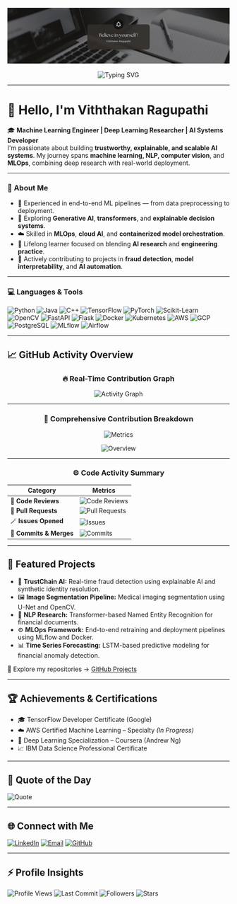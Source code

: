 <!-- 🎯 Banner -->
![github-banner](https://github.com/RViththakan/RViththakan/blob/main/Banner.png)

<div align="center">
  
![Typing SVG](https://readme-typing-svg.herokuapp.com?font=Fira+Code&weight=700&pause=1000&color=8B5CF6&vCenter=true&width=480&lines=Machine+Learning+Engineer;Deep+Learning+Researcher;AI+System+Architect;Building+Trustworthy+AI)

</div>

---

# 👋 Hello, I'm **Viththakan Ragupathi**

🎓 **Machine Learning Engineer | Deep Learning Researcher | AI Systems Developer**  
I'm passionate about building **trustworthy, explainable, and scalable AI systems**. My journey spans **machine learning, NLP, computer vision**, and **MLOps**, combining deep research with real-world deployment.  

---

### 🤖 **About Me**
- 💼 Experienced in end-to-end ML pipelines — from data preprocessing to deployment.  
- 🔭 Exploring **Generative AI**, **transformers**, and **explainable decision systems**.  
- ☁️ Skilled in **MLOps**, **cloud AI**, and **containerized model orchestration**.  
- 🌱 Lifelong learner focused on blending **AI research** and **engineering practice**.  
- 📘 Actively contributing to projects in **fraud detection**, **model interpretability**, and **AI automation**.  

---

### 💻 **Languages & Tools**
![Python](https://img.shields.io/badge/Python-3776AB?style=flat-square&logo=python&logoColor=white)
![Java](https://img.shields.io/badge/Java-ED8B00?style=flat-square&logo=openjdk&logoColor=white)
![C++](https://img.shields.io/badge/C++-00599C?style=flat-square&logo=c%2B%2B&logoColor=white)
![TensorFlow](https://img.shields.io/badge/TensorFlow-FF6F00?style=flat-square&logo=tensorflow&logoColor=white)
![PyTorch](https://img.shields.io/badge/PyTorch-EE4C2C?style=flat-square&logo=pytorch&logoColor=white)
![Scikit-Learn](https://img.shields.io/badge/ScikitLearn-F7931E?style=flat-square&logo=scikit-learn&logoColor=white)
![OpenCV](https://img.shields.io/badge/OpenCV-27338e?style=flat-square&logo=opencv&logoColor=white)
![FastAPI](https://img.shields.io/badge/FastAPI-009688?style=flat-square&logo=fastapi&logoColor=white)
![Flask](https://img.shields.io/badge/Flask-000000?style=flat-square&logo=flask&logoColor=white)
![Docker](https://img.shields.io/badge/Docker-2496ED?style=flat-square&logo=docker&logoColor=white)
![Kubernetes](https://img.shields.io/badge/Kubernetes-326ce5?style=flat-square&logo=kubernetes&logoColor=white)
![AWS](https://img.shields.io/badge/AWS-232F3E?style=flat-square&logo=amazon-aws&logoColor=white)
![GCP](https://img.shields.io/badge/GCP-4285F4?style=flat-square&logo=google-cloud&logoColor=white)
![PostgreSQL](https://img.shields.io/badge/PostgreSQL-336791?style=flat-square&logo=postgresql&logoColor=white)
![MLflow](https://img.shields.io/badge/MLflow-0194E2?style=flat-square&logo=mlflow&logoColor=white)
![Airflow](https://img.shields.io/badge/Airflow-017CEE?style=flat-square&logo=apache-airflow&logoColor=white)

---

## 📈 **GitHub Activity Overview**

<div align="center">

### 🔥 Real-Time Contribution Graph  
![Activity Graph](https://github-readme-activity-graph.vercel.app/graph?username=RViththakan&bg_color=0D1117&color=8B5CF6&line=FF007F&point=FFFFFF&area=true&hide_border=true)

---

### 🧩 **Comprehensive Contribution Breakdown**
![Metrics](https://github-readme-stats.vercel.app/api?username=RViththakan&show_icons=true&include_all_commits=true&count_private=true&theme=radical&hide_border=true&rank_icon=github)

![Overview](https://github-contributor-stats.vercel.app/api?username=RViththakan&limit=5&theme=radical&combine_all_yearly_contributions=true&hide_border=true)

---

### ⚙️ **Code Activity Summary**
| Category | Metrics |
|-----------|----------|
| 💬 **Code Reviews** | ![Code Reviews](https://github-readme-stats.vercel.app/api?username=RViththakan&custom_title=Code%20Reviews&show_icons=true&count_private=true&hide_border=true&theme=radical) |
| 🧠 **Pull Requests** | ![Pull Requests](https://github-profile-summary-cards.vercel.app/api/cards/productive-time?username=RViththakan&theme=radical) |
| 🪄 **Issues Opened** | ![Issues](https://github-profile-summary-cards.vercel.app/api/cards/issues?username=RViththakan&theme=radical) |
| 🧩 **Commits & Merges** | ![Commits](https://github-profile-summary-cards.vercel.app/api/cards/repos-per-language?username=RViththakan&theme=radical) |

</div>

---

## 🚀 **Featured Projects**
- 🧠 **TrustChain AI:** Real-time fraud detection using explainable AI and synthetic identity resolution.  
- 🖼 **Image Segmentation Pipeline:** Medical imaging segmentation using U-Net and OpenCV.  
- 💬 **NLP Research:** Transformer-based Named Entity Recognition for financial documents.  
- ⚙️ **MLOps Framework:** End-to-end retraining and deployment pipelines using MLflow and Docker.  
- 📊 **Time Series Forecasting:** LSTM-based predictive modeling for financial anomaly detection.  

🔗 Explore my repositories → [GitHub Projects](https://github.com/RViththakan?tab=repositories)

---

## 🏆 **Achievements & Certifications**
- 🎓 TensorFlow Developer Certificate (Google)  
- ☁️ AWS Certified Machine Learning – Specialty *(In Progress)*  
- 🤖 Deep Learning Specialization – Coursera (Andrew Ng)  
- 📈 IBM Data Science Professional Certificate  

---

## 💬 **Quote of the Day**
![Quote](https://quotes-github-readme.vercel.app/api?type=horizontal&theme=radical)

---

## 🌐 **Connect with Me**
[![LinkedIn](https://img.shields.io/badge/LinkedIn-0077B5?style=flat-square&logo=linkedin&logoColor=white)](https://linkedin.com/in/rviththakan)
[![Email](https://img.shields.io/badge/Email-D14836?style=flat-square&logo=gmail&logoColor=white)](mailto:r.viththakan@hotmail.com)
[![GitHub](https://img.shields.io/badge/GitHub-181717?style=flat-square&logo=github&logoColor=white)](https://github.com/RViththakan)

---

## ⚡ **Profile Insights**
![Profile Views](https://komarev.com/ghpvc/?username=RViththakan&color=8B5CF6&style=flat-square)
![Last Commit](https://img.shields.io/github/last-commit/RViththakan/RViththakan?style=flat-square&color=FF007F)
![Followers](https://img.shields.io/github/followers/RViththakan?style=flat-square&color=blue)
![Stars](https://img.shields.io/github/stars/RViththakan?style=flat-square&color=yellow)

